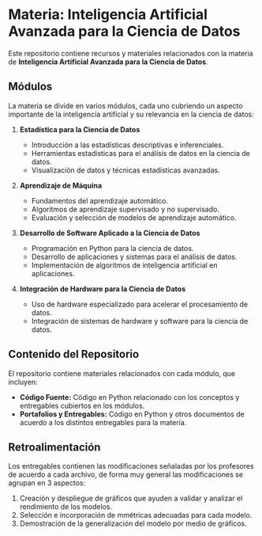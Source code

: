 # Materia: Inteligencia Artificial Avanzada para la Ciencia de Datos

Este repositorio contiene recursos y materiales relacionados con la materia de **Inteligencia Artificial Avanzada para la Ciencia de Datos**. 

## Módulos

La materia se divide en varios módulos, cada uno cubriendo un aspecto importante de la inteligencia artificial y su relevancia en la ciencia de datos:

1. **Estadística para la Ciencia de Datos**
   - Introducción a las estadísticas descriptivas e inferenciales.
   - Herramientas estadísticas para el análisis de datos en la ciencia de datos.
   - Visualización de datos y técnicas estadísticas avanzadas.

2. **Aprendizaje de Máquina**
   - Fundamentos del aprendizaje automático.
   - Algoritmos de aprendizaje supervisado y no supervisado.
   - Evaluación y selección de modelos de aprendizaje automático.

3. **Desarrollo de Software Aplicado a la Ciencia de Datos**
   - Programación en Python para la ciencia de datos.
   - Desarrollo de aplicaciones y sistemas para el análisis de datos.
   - Implementación de algoritmos de inteligencia artificial en aplicaciones.

4. **Integración de Hardware para la Ciencia de Datos**
   - Uso de hardware especializado para acelerar el procesamiento de datos.
   - Integración de sistemas de hardware y software para la ciencia de datos.

## Contenido del Repositorio

El repositorio contiene materiales relacionados con cada módulo, que incluyen:

- **Código Fuente:** Código en Python relacionado con los conceptos y entregables cubiertos en los módulos.
- **Portafolios y Entregables:** Código en Python y otros documentos de acuerdo a los distintos entregables para la matería.

## Retroalimentación

Los entregables contienen las modificaciones señaladas por los profesores de acuerdo a cada archivo, de forma muy general las modificaciones se agrupan en 3 aspectos:
1. Creación y despliegue de gráficos que ayuden a validar y analizar el rendimiento de los modelos.
2. Selección e incorporación de mmétricas adecuadas para cada modelo.
3. Demostración de la generalización del modelo por medio de gráficos.
